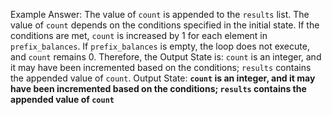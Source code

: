 Example Answer:
The value of `count` is appended to the `results` list. The value of `count` depends on the conditions specified in the initial state. If the conditions are met, `count` is increased by 1 for each element in `prefix_balances`. If `prefix_balances` is empty, the loop does not execute, and `count` remains 0. Therefore, the Output State is: `count` is an integer, and it may have been incremented based on the conditions; `results` contains the appended value of `count`.
Output State: **`count` is an integer, and it may have been incremented based on the conditions; `results` contains the appended value of `count`**